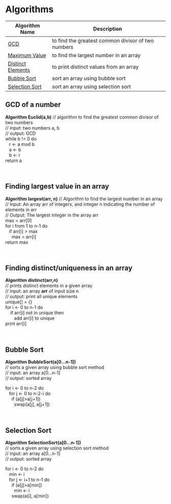# Algorithms

| Algorithm Name                                               | Description                                        |
| ------------------------------------------------------------ | -------------------------------------------------- |
| [GCD](#euclid)                                               | to find the greatest common divisor of two numbers |
| [Maximum Value](#largest)                                    | to find the largest number in an array             |
| [Distinct Elements](#finding-distinctuniqueness-in-an-array) | to print distinct values from an array             |
| [Bubble Sort](#bubble)                                       | sort an array using bubble sort                    |
| [Selection Sort](#selection)                                 | sort an array using selection sort                 |

## GCD of a number <a name="euclid"></a>

**Algorithm Euclid(a,b)**
// algorithm to find the greatest common divisor of two numbers <br>
// input: two numbers a, b <br>
// output: GCD <br>
while b != 0 do <br>
&nbsp;&nbsp; r <- a mod b <br>
&nbsp;&nbsp; a <- b <br>
&nbsp;&nbsp; b <- r <br>
return a <br>

<br>

## Finding largest value in an array <a name="largest"></a>

**Algorithm largest(arr, n)**
// Algorithm to find the largest number in an array <br>
// Input: An array arr of integers, and integer n indicating the number of elements in arr <br>
// Output: The largest integer in the array arr <br>
max = arr[0] <br>
for i from 1 to n-1 do <br>
&nbsp;&nbsp; if arr[i] > max <br>
&nbsp;&nbsp;&nbsp;&nbsp; max = arr[i] <br>
return max <br>

<br>

## Finding distinct/uniqueness in an array <a name="distinct"></a>

**Algorithm distinct(arr,n)** <br>
// prints distinct elements in a given array <br>
// input: an array **arr** of input size n <br>
// output: print all unique elements <br>
unique[] = {} <br>
for i <- 0 to n-1 do <br>
&nbsp; &nbsp; if arr[i] not in unique then <br>
&nbsp; &nbsp;&nbsp; &nbsp; add arr[i] to unique <br>
print arr[i] <br>

<br>

## Bubble Sort <a name="bubble"></a>

**Algorithm BubbleSort(a[0...n-1])** <br>
// sorts a given array using bubble sort method <br>
// input: an array a[0...n-1] <br>
// output: sorted array <br>

for i <- 0 to n-2 do <br>
&nbsp;&nbsp; for j <- 0 to n-2-i do <br>
&nbsp;&nbsp;&nbsp;&nbsp; if (a[j]>a[j+1]) <br>
&nbsp;&nbsp;&nbsp;&nbsp;&nbsp;&nbsp; swap(a[j], a[j+1]) <br>

<br>

## Selection Sort <a name="selection"></a>

**Algorithm SelectionSort(a[0...n-1])** <br>
// sorts a given array using selection sort method <br>
// input: an array a[0...n-1] <br>
// output: sorted array <br>

for i <- 0 to n-2 do <br>
&nbsp;&nbsp; min <- i <br>
&nbsp;&nbsp; for j <- i+1 to n-1 do <br>
&nbsp;&nbsp;&nbsp;&nbsp; if (a[j]>a[min]) <br>
&nbsp;&nbsp;&nbsp;&nbsp;&nbsp;&nbsp; min <- i <br>
&nbsp;&nbsp;&nbsp;&nbsp; swap(a[i], a[min]) <br>
